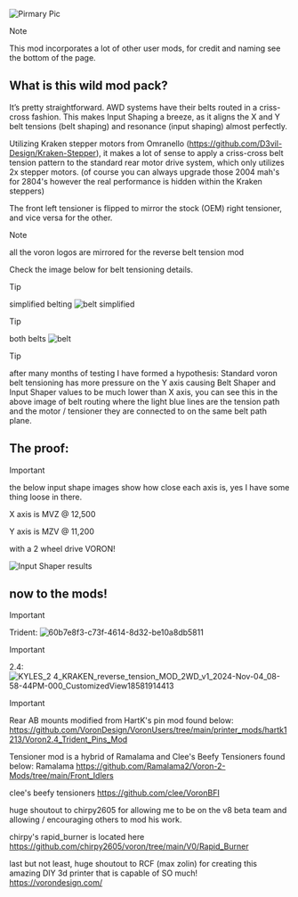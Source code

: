 ![Pirmary Pic](https://github.com/user-attachments/assets/dc7ca6a8-09c6-4975-8559-19e3c5a4f084)

>[!note]
> This mod incorporates a lot of other user mods, for 
credit and naming see the bottom of the page.

## What is this wild mod pack?

It’s pretty straightforward. AWD systems have their belts routed in a criss-cross fashion. This makes Input Shaping a breeze, as it aligns the X and Y belt tensions (belt shaping) and resonance (input shaping) almost perfectly.

Utilizing Kraken stepper motors from Omranello (https://github.com/D3vil-Design/Kraken-Stepper), it makes a lot of sense to apply a criss-cross belt tension pattern to the standard rear motor drive system, which only utilizes 2x stepper motors. (of course you can always upgrade those 2004 mah's for 2804's however the real performance is hidden within the Kraken steppers)

The front left tensioner is flipped to mirror the stock (OEM) right tensioner, and vice versa for the other.

>[!note]
>all the voron logos are mirrored for the reverse belt tension mod

Check the image below for belt tensioning details.

>[!tip]
>simplified belting
![belt simplified](https://github.com/user-attachments/assets/baba219d-0545-463d-8179-0bed9623a5d6)

>[!tip]
> both belts
![belt](https://github.com/user-attachments/assets/3878a689-6910-41f6-a36f-7c29e7d43deb)

>[!TIP]
>after many months of testing I have formed a hypothesis: Standard voron belt tensioning has more pressure on the Y axis causing Belt Shaper and Input Shaper values to be much lower than X axis, you can see this in the above image of belt routing where the light blue lines are the tension path and the motor / tensioner they are connected to on the same belt path plane.

## The proof:

>[!important]
>the below input shape images show how close each axis is, yes I have some thing loose in there.
>
>X axis is MVZ @ 12,500
>
>Y axis is MZV @ 11,200
>
>with a 2 wheel drive VORON!

![Input Shaper results](https://github.com/user-attachments/assets/e618fbe5-b9d2-4033-875d-de94af0874db)


## now to the mods!


>[!important]
>Trident:
>![60b7e8f3-c73f-4614-8d32-be10a8db5811](https://github.com/user-attachments/assets/cb81e3ca-8e09-4396-a213-9e9da9c6ee82)


>[!important]
>2.4:
>![KYLES_2 4_KRAKEN_reverse_tension_MOD_2WD_v1_2024-Nov-04_08-58-44PM-000_CustomizedView18581914413](https://github.com/user-attachments/assets/f15d44df-8175-4b29-952a-b389458c38a3)





>[!IMPORTANT]
> Rear AB mounts modified from HartK's pin mod found below:
>https://github.com/VoronDesign/VoronUsers/tree/main/printer_mods/hartk1213/Voron2.4_Trident_Pins_Mod
>
>Tensioner mod is a hybrid of Ramalama and Clee's Beefy Tensioners found below:
>Ramalama https://github.com/Ramalama2/Voron-2-Mods/tree/main/Front_Idlers
>
>clee's beefy tensioners https://github.com/clee/VoronBFI
>
>huge shoutout to chirpy2605 for allowing me to be on the v8 beta team and allowing / encouraging others to mod his work.
>
>chirpy's rapid_burner is located here https://github.com/chirpy2605/voron/tree/main/V0/Rapid_Burner
>
>last but not least, huge shoutout to RCF (max zolin) for creating this amazing DIY 3d printer that is capable of SO much!
>https://vorondesign.com/
